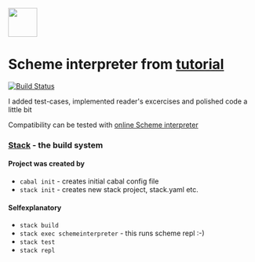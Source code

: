 <a href='http://www.recurse.com' title='Made with love at the Recurse Center'><img src='https://cloud.githubusercontent.com/assets/2883345/11322972/9e553260-910b-11e5-8de9-a5bf00c352ef.png' height='59px'/></a>

# Scheme interpreter from [tutorial](https://en.wikibooks.org/wiki/Write_Yourself_a_Scheme_in_48_Hours)

[![Build Status](https://travis-ci.org/fokot/schemeinterpreter.svg?branch=master)](https://travis-ci.org/fokot/schemeinterpreter)


I added test-cases, implemented reader's excercises and polished code a little bit

Compatibility can be tested with [online Scheme interpreter](https://repl.it/languages/Scheme)

### [Stack](http://haskellstack.org) - the build system
#### Project was created by
* `cabal init` - creates initial cabal config file
* `stack init` - creates new stack project, stack.yaml etc.

#### Selfexplanatory
* `stack build`
* `stack exec schemeinterpreter` - this runs scheme repl :-)
* `stack test`
* `stack repl` 
